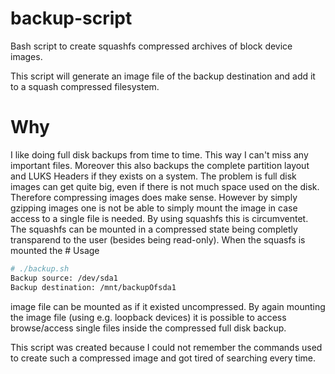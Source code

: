 # backup-script
Bash script to create squashfs compressed archives of block device images.

This script will generate an image file of the backup destination
and add it to a squash compressed filesystem.

# Why
I like doing full disk backups from time to time. This way I can't miss
any important files. Moreover this also backups the complete partition layout and
LUKS Headers if they exists on a system.
The problem is full disk images can get quite big, even if there is not much space
used on the disk. Therefore compressing images does make sense. However by simply
gzipping images one is not be able to simply mount the image in case access to a
single file is needed.
By using squashfs this is circumventet.
The squashfs can be mounted in a compressed state being completly transparend
to the user (besides being read-only).
When the squasfs is mounted the # Usage
```bash
# ./backup.sh
Backup source: /dev/sda1
Backup destination: /mnt/backupOfsda1
```
image file can be mounted as if it existed
uncompressed. By again mounting the image file (using e.g. loopback devices)
it is possible to access browse/access single files inside the compressed
full disk backup.

This script was created because I could not remember the commands used to create
such a compressed image and got tired of searching every time.
